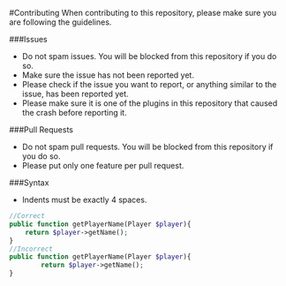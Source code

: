 #Contributing
When contributing to this repository, please make sure you are following the guidelines.

###Issues
- Do not spam issues. You will be blocked from this repository if you do so.
- Make sure the issue has not been reported yet.
- Please check if the issue you want to report, or anything similar to the issue, has been reported yet.
- Please make sure it is one of the plugins in this repository that caused the crash before reporting it.

###Pull Requests
- Do not spam pull requests. You will be blocked from this repository if you do so.
- Please put only one feature per pull request.

###Syntax
- Indents must be exactly 4 spaces.
```php
//Correct
public function getPlayerName(Player $player){
    return $player->getName();
}
//Incorrect
public function getPlayerName(Player $player){
        return $player->getName();
}
```
